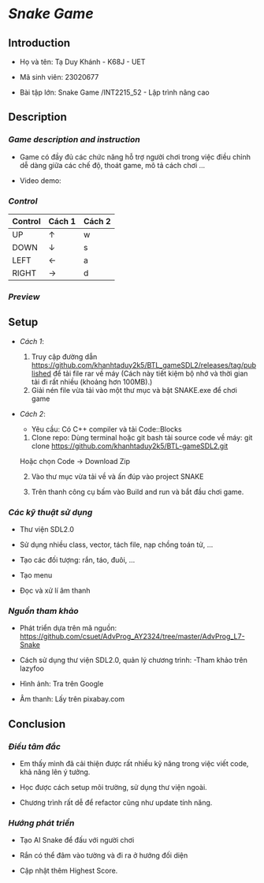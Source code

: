 # ***Snake Game*** 

## **Introduction** 

+ Họ và tên: Tạ Duy Khánh  - K68J - UET

+ Mã sinh viên: 23020677 

+ Bài tập lớn: Snake Game /INT2215_52 - Lập trình nâng cao 

## **Description** 

### *Game description and instruction*  

- Game có đầy đủ các chức năng hỗ trợ người chơi trong việc điều chỉnh dễ dàng giữa các chế độ, thoát game, mô tả cách chơi ... 


- Video demo:

### *Control* 

| Control |  Cách 1  |  Cách 2  |
|---------|----------|----------|
| UP      |     ↑    |     w    |
| DOWN    |     ↓    |     s    |
| LEFT    |     ←    |     a    |
| RIGHT   |     →    |     d    | 

### *Preview* 


## **Setup** 
- *Cách 1*: 
    1. Truy cập đường dẫn https://github.com/khanhtaduy2k5/BTL_gameSDL2/releases/tag/published  để tải file rar về máy
    (Cách này tiết kiệm bộ nhớ và thời gian tải đi rất nhiều (khoảng hơn 100MB).)
    2. Giải nén file vừa tải vào một thư mục và bật SNAKE.exe để chơi game

- *Cách 2*: 
    - Yêu cầu: Có C++ compiler và tải Code::Blocks 

    1. Clone repo: Dùng terminal hoặc git bash tải source code về máy: git clone https://github.com/khanhtaduy2k5/BTL-gameSDL2.git 
    
    Hoặc chọn Code -> Download Zip

    2. Vào thư mục vừa tải về và ấn đúp vào project SNAKE 

    3. Trên thanh công cụ bấm vào Build and run và bắt đầu chơi game.  


### *Các kỹ thuật sử dụng*

- Thư viện SDL2.0

- Sử dụng nhiều class, vector, tách file, nạp chồng toán tử, ...

- Tạo các đối tượng: rắn, táo, đuôi, ... 

- Tạo menu 

- Đọc và xử lí âm thanh

### *Nguồn tham khảo* 

- Phát triển dựa trên mã nguồn: https://github.com/csuet/AdvProg_AY2324/tree/master/AdvProg_L7-Snake

- Cách sử dụng thư viện SDL2.0, quản lý chương trình: -Tham khảo trên lazyfoo 

- Hình ảnh: Tra trên Google 

- Âm thanh: Lấy trên pixabay.com

## **Conclusion** 


### ***Điều tâm đắc***

- Em thấy mình đã cải thiện được rất nhiều kỹ năng trong việc viết code, khả năng lên ý tưởng.

- Học được cách setup môi trường, sử dụng thư viện ngoài. 

- Chương trình rất dễ để refactor cũng như update tính năng. 


### ***Hướng phát triển***
- Tạo AI Snake để đấu với người chơi 

- Rắn có thể đâm vào tường và đi ra ở hướng đối diện

- Cập nhật thêm Highest Score. 

